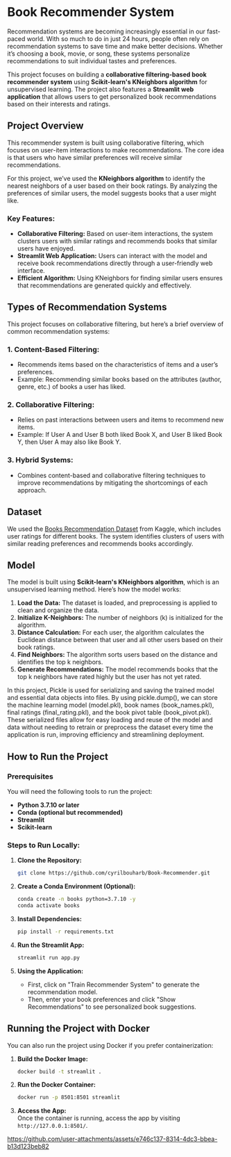 # Book Recommender System

Recommendation systems are becoming increasingly essential in our fast-paced world. With so much to do in just 24 hours, people often rely on recommendation systems to save time and make better decisions. Whether it’s choosing a book, movie, or song, these systems personalize recommendations to suit individual tastes and preferences.

This project focuses on building a **collaborative filtering-based book recommender system** using **Scikit-learn's KNeighbors algorithm** for unsupervised learning. The project also features a **Streamlit web application** that allows users to get personalized book recommendations based on their interests and ratings.

## Project Overview

This recommender system is built using collaborative filtering, which focuses on user-item interactions to make recommendations. The core idea is that users who have similar preferences will receive similar recommendations.

For this project, we’ve used the **KNeighbors algorithm** to identify the nearest neighbors of a user based on their book ratings. By analyzing the preferences of similar users, the model suggests books that a user might like.

### Key Features:
- **Collaborative Filtering:** Based on user-item interactions, the system clusters users with similar ratings and recommends books that similar users have enjoyed.
- **Streamlit Web Application:** Users can interact with the model and receive book recommendations directly through a user-friendly web interface.
- **Efficient Algorithm:** Using KNeighbors for finding similar users ensures that recommendations are generated quickly and effectively.

## Types of Recommendation Systems

This project focuses on collaborative filtering, but here’s a brief overview of common recommendation systems:

### 1. **Content-Based Filtering:**
   - Recommends items based on the characteristics of items and a user’s preferences.
   - Example: Recommending similar books based on the attributes (author, genre, etc.) of books a user has liked.

### 2. **Collaborative Filtering:**
   - Relies on past interactions between users and items to recommend new items.
   - Example: If User A and User B both liked Book X, and User B liked Book Y, then User A may also like Book Y.
   
### 3. **Hybrid Systems:**
   - Combines content-based and collaborative filtering techniques to improve recommendations by mitigating the shortcomings of each approach.

## Dataset

We used the [Books Recommendation Dataset](https://www.kaggle.com/ra4u12/bookrecommendation) from Kaggle, which includes user ratings for different books. The system identifies clusters of users with similar reading preferences and recommends books accordingly.

## Model

The model is built using **Scikit-learn's KNeighbors algorithm**, which is an unsupervised learning method. Here’s how the model works:

1. **Load the Data:** The dataset is loaded, and preprocessing is applied to clean and organize the data.
2. **Initialize K-Neighbors:** The number of neighbors (k) is initialized for the algorithm.
3. **Distance Calculation:** For each user, the algorithm calculates the Euclidean distance between that user and all other users based on their book ratings.
4. **Find Neighbors:** The algorithm sorts users based on the distance and identifies the top k neighbors.
5. **Generate Recommendations:** The model recommends books that the top k neighbors have rated highly but the user has not yet rated.
   
In this project, Pickle is used for serializing and saving the trained model and essential data objects into files. By using pickle.dump(), we can store the machine learning model (model.pkl), book names (book_names.pkl), final ratings (final_rating.pkl), and the book pivot table (book_pivot.pkl). These serialized files allow for easy loading and reuse of the model and data without needing to retrain or preprocess the dataset every time the application is run, improving efficiency and streamlining deployment.
## How to Run the Project

### Prerequisites

You will need the following tools to run the project:

- **Python 3.7.10 or later**
- **Conda (optional but recommended)**
- **Streamlit**
- **Scikit-learn**

### Steps to Run Locally:

1. **Clone the Repository:**
   ```bash
   git clone https://github.com/cyrilbouharb/Book-Recommender.git
   ```

2. **Create a Conda Environment (Optional):**
   ```bash
   conda create -n books python=3.7.10 -y
   conda activate books
   ```

3. **Install Dependencies:**
   ```bash
   pip install -r requirements.txt
   ```

4. **Run the Streamlit App:**
   ```bash
   streamlit run app.py
   ```

5. **Using the Application:**
   - First, click on "Train Recommender System" to generate the recommendation model.
   - Then, enter your book preferences and click "Show Recommendations" to see personalized book suggestions.

## Running the Project with Docker

You can also run the project using Docker if you prefer containerization:

1. **Build the Docker Image:**
   ```bash
   docker build -t streamlit .
   ```

2. **Run the Docker Container:**
   ```bash
   docker run -p 8501:8501 streamlit
   ```

3. **Access the App:**  
   Once the container is running, access the app by visiting `http://127.0.0.1:8501/`.


https://github.com/user-attachments/assets/e746c137-8314-4dc3-bbea-b13d123beb82

